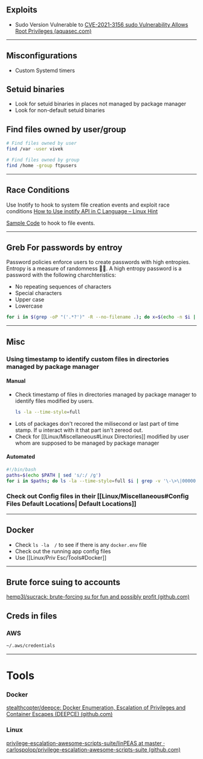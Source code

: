 ## Exploits
- Sudo Version Vulnerable to [CVE-2021-3156 sudo Vulnerability Allows Root Privileges (aquasec.com)](https://blog.aquasec.com/cve-2021-3156-sudo-vulnerability-allows-root-privileges) 

***

## Misconfigurations
- Custom Systemd timers

## Setuid binaries
- Look for setuid binaries in places not managed by package manager
- Look for non-default setuid binaries

## Find files owned by user/group
```bash
# Find files owned by user
find /var -user vivek

# Find files owned by group
find /home -group ftpusers
```

***
## Race Conditions

Use Inotify to hook to system file creation events and exploit race conditions
[How to Use inotify API in C Language – Linux Hint](https://linuxhint.com/inotify_api_c_language/)

[Sample Code](/Code%20Snippets/C%20Inotify%20Hooking%20Library.md) to hook to file events.

---

## Greb For passwords by entroy
Password policies enforce users to create passwords with high entropies. Entropy is a measure of randomness 😶‍🌫️. A high entropy password is a password with the following charchteristics:
- No repeating sequences of characters
- Special characters
- Upper case
- Lowercase

```bash
for i in $(grep -oP "('.*?')" -R --no-filename .); do x=$(echo -n $i | ent | grep Entropy | awk '{print $3}'); echo "$x $i"; done | sort -n
```

---

## Misc
### Using timestamp to identify custom files in directories managed by package manager
#### Manual
- Check timestamp of files in directories managed by package manager to identify files modified by users.
	```bash
	ls -la --time-style=full
	```
- Lots of packages don't recored the milisecond or last part of time stamp. If u interact with it that part isn't zereod out. 
- Check for [[Linux/Miscellaneous#Linux Directories]] modified by user whom are supposed to be managed by package manager
#### Automated
```bash
#!/bin/bash
paths=$(echo $PATH | sed 's/:/ /g')
for i in $paths; do ls -la --time-style=full $i | grep -v '\-\>\|00000' 2>/dev/null ; done
```
### Check out Config files in their [[Linux/Miscellaneous#Config Files Default Locations| Default Locations]]
***
## Docker
- Check `ls -la  /` to see if there is any `docker.env` file
- Check out the running app config files
- Use [[Linux/Priv Esc/Tools#Docker]]
***
## Brute force suing to accounts
[hemp3l/sucrack: brute-forcing su for fun and possibly profit (github.com)](https://github.com/hemp3l/sucrack)

## Creds in files
### AWS
```bash
~/.aws/credentials
```

---
# Tools
### Docker
[stealthcopter/deepce: Docker Enumeration, Escalation of Privileges and Container Escapes (DEEPCE) (github.com)](https://github.com/stealthcopter/deepce)

### Linux
[privilege-escalation-awesome-scripts-suite/linPEAS at master · carlospolop/privilege-escalation-awesome-scripts-suite (github.com)](https://github.com/carlospolop/privilege-escalation-awesome-scripts-suite/tree/master/linPEAS)